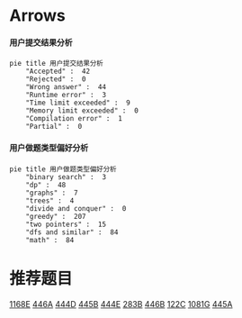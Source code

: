 # Arrows

<!-- tabs:start -->



#### **用户提交结果分析**

```mermaid
pie title 用户提交结果分析
    "Accepted" :  42
    "Rejected" :  0
    "Wrong answer" :  44
    "Runtime error" :  3
    "Time limit exceeded" :  9
    "Memory limit exceeded" :  0
    "Compilation error" :  1
    "Partial" :  0
```

#### **用户做题类型偏好分析**

```mermaid
pie title 用户做题类型偏好分析
    "binary search" :  3
    "dp" :  48
    "graphs" :  7
    "trees" :  4
    "divide and conquer" :  0
    "greedy" :  207
    "two pointers" :  15
    "dfs and similar" :  84
    "math" :  84
```



<!-- tabs:end -->
# 推荐题目
[1168E](https://codeforces.com/contest/1168/problem/E)
[446A](https://codeforces.com/contest/446/problem/A)
[444D](https://codeforces.com/contest/444/problem/D)
[445B](https://codeforces.com/contest/445/problem/B)
[444E](https://codeforces.com/contest/444/problem/E)
[283B](https://codeforces.com/contest/283/problem/B)
[446B](https://codeforces.com/contest/446/problem/B)
[122C](https://codeforces.com/contest/122/problem/C)
[1081G](https://codeforces.com/contest/1081/problem/G)
[445A](https://codeforces.com/contest/445/problem/A)
